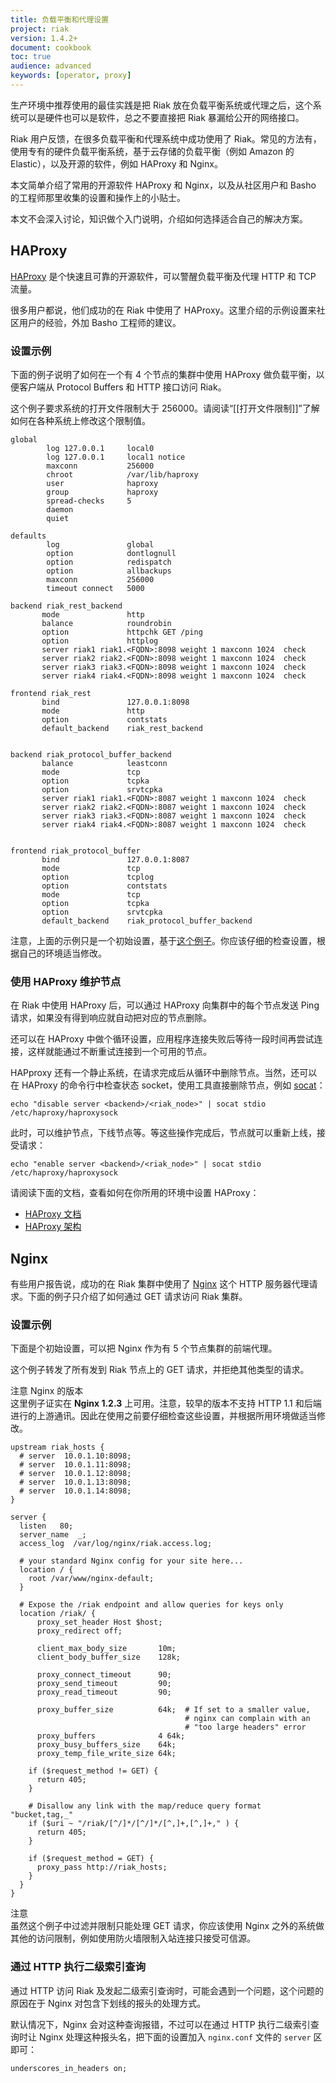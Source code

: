 ```yaml
---
title: 负载平衡和代理设置
project: riak
version: 1.4.2+
document: cookbook
toc: true
audience: advanced
keywords: [operator, proxy]
---
```


生产环境中推荐使用的最佳实践是把 Riak 放在负载平衡系统或代理之后，这个系统可以是硬件也可以是软件，总之不要直接把 Riak 暴漏给公开的网络接口。

Riak 用户反馈，在很多负载平衡和代理系统中成功使用了 Riak。常见的方法有，使用专有的硬件负载平衡系统，基于云存储的负载平衡（例如 Amazon 的 Elastic），以及开源的软件，例如 HAProxy 和 Nginx。

本文简单介绍了常用的开源软件 HAProxy 和 Nginx，以及从社区用户和 Basho 的工程师那里收集的设置和操作上的小贴士。

本文不会深入讨论，知识做个入门说明，介绍如何选择适合自己的解决方案。

## HAProxy

[HAProxy](http://haproxy.1wt.eu/) 是个快速且可靠的开源软件，可以警醒负载平衡及代理 HTTP 和 TCP 流量。

很多用户都说，他们成功的在 Riak 中使用了 HAProxy。这里介绍的示例设置来社区用户的经验，外加 Basho 工程师的建议。

### 设置示例

下面的例子说明了如何在一个有 4 个节点的集群中使用 HAProxy 做负载平衡，以便客户端从 Protocol Buffers 和 HTTP 接口访问 Riak。

<div class="info">
这个例子要求系统的打开文件限制大于 256000。请阅读“[[打开文件限制]]”了解如何在各种系统上修改这个限制值。
</div>

```
global
        log 127.0.0.1     local0
        log 127.0.0.1     local1 notice
        maxconn           256000
        chroot            /var/lib/haproxy
        user              haproxy
        group             haproxy
        spread-checks     5
        daemon
        quiet

defaults
        log               global
        option            dontlognull
        option            redispatch
        option            allbackups
        maxconn           256000
        timeout connect   5000

backend riak_rest_backend
       mode               http
       balance            roundrobin
       option             httpchk GET /ping
       option             httplog
       server riak1 riak1.<FQDN>:8098 weight 1 maxconn 1024  check
       server riak2 riak2.<FQDN>:8098 weight 1 maxconn 1024  check
       server riak3 riak3.<FQDN>:8098 weight 1 maxconn 1024  check
       server riak4 riak4.<FQDN>:8098 weight 1 maxconn 1024  check

frontend riak_rest
       bind               127.0.0.1:8098
       mode               http
       option             contstats
       default_backend    riak_rest_backend


backend riak_protocol_buffer_backend
       balance            leastconn
       mode               tcp
       option             tcpka
       option             srvtcpka
       server riak1 riak1.<FQDN>:8087 weight 1 maxconn 1024  check
       server riak2 riak2.<FQDN>:8087 weight 1 maxconn 1024  check
       server riak3 riak3.<FQDN>:8087 weight 1 maxconn 1024  check
       server riak4 riak4.<FQDN>:8087 weight 1 maxconn 1024  check


frontend riak_protocol_buffer
       bind               127.0.0.1:8087
       mode               tcp
       option             tcplog
       option             contstats
       mode               tcp
       option             tcpka
       option             srvtcpka
       default_backend    riak_protocol_buffer_backend
```

注意，上面的示例只是一个初始设置，基于[这个例子](https://gist.github.com/1507077)。你应该仔细的检查设置，根据自己的环境适当修改。

### 使用 HAProxy 维护节点

在 Riak 中使用 HAProxy 后，可以通过 HAProxy 向集群中的每个节点发送 Ping 请求，如果没有得到响应就自动把对应的节点删除。

还可以在 HAProxy 中做个循环设置，应用程序连接失败后等待一段时间再尝试连接，这样就能通过不断重试连接到一个可用的节点。

HAPproxy 还有一个静止系统，在请求完成后从循环中删除节点。当然，还可以在 HAProxy 的命令行中检查状态 socket，使用工具直接删除节点，例如 [socat](http://www.dest-unreach.org/socat/)：

    echo "disable server <backend>/<riak_node>" | socat stdio /etc/haproxy/haproxysock

此时，可以维护节点，下线节点等。等这些操作完成后，节点就可以重新上线，接受请求：

    echo "enable server <backend>/<riak_node>" | socat stdio /etc/haproxy/haproxysock

请阅读下面的文档，查看如何在你所用的环境中设置 HAProxy：

* [HAProxy 文档](http://code.google.com/p/haproxy-docs/w/list)
* [HAProxy 架构](http://haproxy.1wt.eu/download/1.2/doc/architecture.txt)

## Nginx

有些用户报告说，成功的在 Riak 集群中使用了 [Nginx](http://nginx.org/) 这个 HTTP 服务器代理请求。下面的例子只介绍了如何通过 GET 请求访问 Riak 集群。

### 设置示例

下面是个初始设置，可以把 Nginx 作为有 5 个节点集群的前端代理。

这个例子转发了所有发到 Riak 节点上的 GET 请求，并拒绝其他类型的请求。

<div class="note">
<div class="title">注意 Nginx 的版本</div>
这里例子证实在 <strong>Nginx 1.2.3</strong> 上可用。注意，较早的版本不支持 HTTP 1.1 和后端进行的上游通讯。因此在使用之前要仔细检查这些设置，并根据所用环境做适当修改。
</div>

```
upstream riak_hosts {
  # server  10.0.1.10:8098;
  # server  10.0.1.11:8098;
  # server  10.0.1.12:8098;
  # server  10.0.1.13:8098;
  # server  10.0.1.14:8098;
}

server {
  listen   80;
  server_name  _;
  access_log  /var/log/nginx/riak.access.log;

  # your standard Nginx config for your site here...
  location / {
    root /var/www/nginx-default;
  }

  # Expose the /riak endpoint and allow queries for keys only
  location /riak/ {
      proxy_set_header Host $host;
      proxy_redirect off;

      client_max_body_size       10m;
      client_body_buffer_size    128k;

      proxy_connect_timeout      90;
      proxy_send_timeout         90;
      proxy_read_timeout         90;

      proxy_buffer_size          64k;  # If set to a smaller value,
                                       # nginx can complain with an
                                       # "too large headers" error
      proxy_buffers              4 64k;
      proxy_busy_buffers_size    64k;
      proxy_temp_file_write_size 64k;

    if ($request_method != GET) {
      return 405;
    }

    # Disallow any link with the map/reduce query format "bucket,tag,_"
    if ($uri ~ "/riak/[^/]*/[^/]*/[^,]+,[^,]+," ) {
      return 405;
    }

    if ($request_method = GET) {
      proxy_pass http://riak_hosts;
    }
  }
}
```

<div class="note">
<div class="title">注意</div>
虽然这个例子中过滤并限制只能处理 GET 请求，你应该使用 Nginx 之外的系统做其他的访问限制，例如使用防火墙限制入站连接只接受可信源。
</div>

### 通过 HTTP 执行二级索引查询

通过 HTTP 访问 Riak 及发起二级索引查询时，可能会遇到一个问题，这个问题的原因在于 Nginx 对包含下划线的报头的处理方式。

默认情况下，Nginx 会对这种查询报错，不过可以在通过 HTTP 执行二级索引查询时让 Nginx 处理这种报头名，把下面的设置加入 `nginx.conf` 文件的 `server` 区即可：

```
underscores_in_headers on;
```
